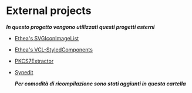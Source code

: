 ﻿# External projects

***In questo progetto vengono utilizzati questi progetti esterni***

- [Ethea's SVGIconImageList][1]

- [Ethea's VCL-StyledComponents][4]

- [PKCS7Extractor][3]

- [Synedit][4]

  ***Per comodità di ricompilazione sono stati aggiunti in questa cartella***

[1]: https://github.com/EtheaDev/SVGIconImageList
[2]: https://github.com/EtheaDev/StyledComponents
[3]: https://github.com/DelphiClubItalia/PKCS7Extractor
[4]: https://github.com/SynEdit/SynEdit
